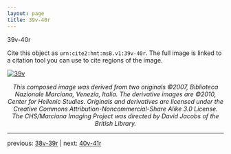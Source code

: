 ```yaml
---
layout: page
title: 39v-40r
---
```


39v-40r

Cite this object as `urn:cite2:hmt:msB.v1:39v-40r`. The full image is linked to a citation tool you can use to cite regions of the image.

[![39v](http://www.homermultitext.org/iipsrv?IIIF=/project/homer/pyramidal/deepzoom/hmt/vbbifolio/v1/vb_39v_40r.tif/full/800,/0/default.jpg)](http://www.homermultitext.org/ict2/?urn=urn:cite2:hmt:vbbifolio.v1:vb_39v_40r) 

<p style="text-align: center; font-style: italic;">This composed image was derived from two originals ©2007, Biblioteca Nazionale Marciana, Venezia, Italia. The derivative images are ©2010, Center for Hellenic Studies. Originals and derivatives are licensed under the Creative Commons Attribution-Noncommercial-Share Alike 3.0 License. The CHS/Marciana Imaging Project was directed by David Jacobs of the British Library.</p>

---

previous: [38v-39r](../38v-39r/) | next: [40v-41r](../40v-41r/)